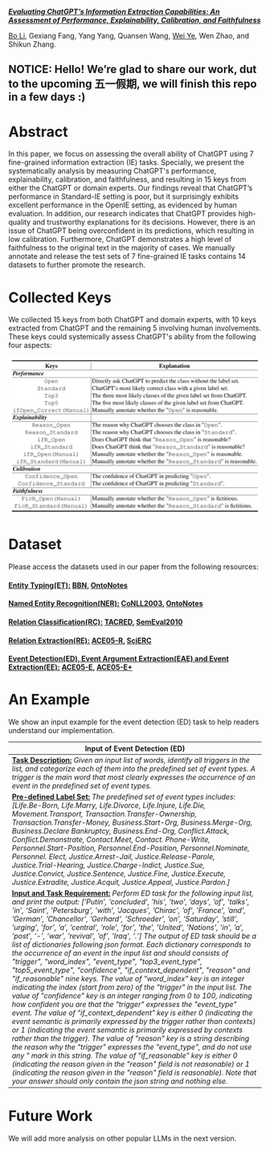 [***Evaluating ChatGPT’s Information Extraction Capabilities: An Assessment of Performance, Explainability, Calibration, and Faithfulness***](https://arxiv.org/abs/2304.11633)

[Bo Li](https://deepblue666.github.io/), Gexiang Fang, Yang Yang, Quansen Wang, [Wei Ye](https://se.pku.edu.cn/kcl/weiye/), Wen Zhao, and Shikun Zhang. 

## NOTICE: Hello! We’re glad to share our work, dut to the upcoming 五一假期, we will finish this repo in a few days :)

# Abstract

In this paper, we focus on assessing the overall ability of ChatGPT using 7 fine-grained information extraction (IE) tasks. Specially, we present the systematically analysis by measuring ChatGPT's performance, explainability, calibration, and faithfulness, and resulting in 15 keys from either the ChatGPT or domain experts. Our findings reveal that ChatGPT’s performance in Standard-IE setting is poor, but it surprisingly exhibits excellent performance in the OpenIE setting, as evidenced by human evaluation. In addition, our research indicates that ChatGPT provides high-quality and trustworthy explanations for its decisions. However, there is an issue of ChatGPT being overconfident in its predictions, which resulting in low calibration. Furthermore, ChatGPT demonstrates a high level of faithfulness to the original text in the majority of cases. We manually annotate and release the test sets of 7 fine-grained IE tasks contains 14 datasets to further promote the research. 

# Collected Keys

We collected 15 keys from both ChatGPT and domain experts, with 10 keys extracted from ChatGPT and the remaining 5 involving human involvements. These keys could systemically assess ChatGPT's ability from the following four aspects: 

![keys](https://github.com/pkuserc/ChatGPT_for_IE/blob/main/Image/keys.jpg)

# Dataset
Please access the datasets used in our paper from the following resources:

#### <ins>Entity Typing(ET):</ins>  [BBN](https://catalog.ldc.upenn.edu/LDC2005T33), [OntoNotes](https://catalog.ldc.upenn.edu/LDC2013T19)
#### <ins>Named Entity Recognition(NER):</ins>  [CoNLL2003](https://huggingface.co/datasets/conll2003), [OntoNotes](https://catalog.ldc.upenn.edu/LDC2013T19)
#### <ins>Relation Classification(RC):</ins>  [TACRED](https://nlp.stanford.edu/projects/tacred/), [SemEval2010](http://www.kozareva.com/downloads.html)
#### <ins>Relation Extraction(RE):</ins>  [ACE05-R](https://catalog.ldc.upenn.edu/LDC2006T06), [SciERC](http://nlp.cs.washington.edu/sciIE/)
#### <ins>Event Detection(ED), Event Argument Extraction(EAE) and Event Extraction(EE):</ins>  [ACE05-E](https://catalog.ldc.upenn.edu/LDC2006T06), [ACE05-E+](https://catalog.ldc.upenn.edu/LDC2006T06)


# An Example

We show an input example for the event detection (ED) task to help readers understand our implementation.

|  **Input of Event Detection (ED)**  |
|  ---- |
| **<ins>Task Description:</ins>** *Given an input list of words, identify all triggers in the list, and categorize each of them into the predefined set of event types. A trigger is the main word that most clearly expresses the occurrence of an event in the predefined set of event types.* |
| **<ins>Pre-defined Label Set:<ins>** *The predefined set of event types includes: \[Life.Be-Born, Life.Marry, Life.Divorce, Life.Injure, Life.Die, Movement.Transport, Transaction.Transfer-Ownership, Transaction.Transfer-Money, Business.Start-Org, Business.Merge-Org, Business.Declare Bankruptcy, Business.End-Org, Conflict.Attack, Conflict.Demonstrate, Contact.Meet, Contact. Phone-Write, Personnel.Start-Position, Personnel.End-Position, Personnel.Nominate, Personnel. Elect, Justice.Arrest-Jail, Justice.Release-Parole, Justice.Trial-Hearing, Justice.Charge-Indict, Justice.Sue, Justice.Convict, Justice.Sentence, Justice.Fine, Justice.Execute, Justice.Extradite, Justice.Acquit, Justice.Appeal, Justice.Pardon.\]* |
| **<ins>Input and Task Requirement:<ins>** *Perform ED task for the following input list, and print the output: \[’Putin’, ’concluded’, ’his’, ’two’, ’days’, ’of’, ’talks’, ’in’, ’Saint’, ’Petersburg’, ’with’, ’Jacques’, ’Chirac’, ’of’, ’France’, ’and’, ’German’, ’Chancellor’, ’Gerhard’, ’Schroeder’, ’on’, ’Saturday’, ’still’, ’urging’, ’for’, ’a’, ’central’, ’role’, ’for’, ’the’, ’United’, ’Nations’, ’in’, ’a’, ’post’, ’-’, ’war’, ’revival’, ’of’, ’Iraq’, ’.’\] The output of ED task should be a list of dictionaries following json format. Each dictionary corresponds to the occurrence of an event in the input list and should consists of "trigger", "word_index", "event_type", "top3_event_type", "top5_event_type", "confidence", "if_context_dependent", "reason" and "if_reasonable" nine keys. The value of "word_index" key is an integer indicating the index (start from zero) of the "trigger" in the input list. The value of "confidence" key is an integer ranging from 0 to 100, indicating how confident you are that the "trigger" expresses the "event_type" event. The value of "if_context_dependent" key is either 0 (indicating the event semantic is primarily expressed by the trigger rather than contexts) or 1 (indicating the event semantic is primarily expressed by contexts rather than the trigger). The value of "reason" key is a string describing the reason why the "trigger" expresses the "event_type", and do not use any " mark in this string. The value of "if_reasonable" key is either 0 (indicating the reason given in the "reason" field is not reasonable) or 1 (indicating the reason given in the "reason" field is reasonable). Note that your answer should only contain the json string and nothing else.*  |


# Future Work

We will add more analysis on other popular LLMs in the next version.
